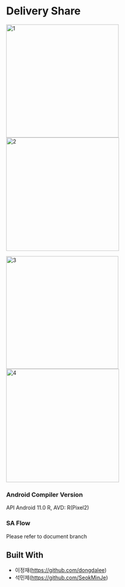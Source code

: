 # Delivery Share

<img width="302" alt="1" src="https://user-images.githubusercontent.com/21359512/122640197-17f1dd80-d139-11eb-8e6b-dc5f975c186f.png"> <img width="303" alt="2" src="https://user-images.githubusercontent.com/21359512/122640200-1de7be80-d139-11eb-9499-6fe88bf8a3ac.png">

<img width="301" alt="3" src="https://user-images.githubusercontent.com/21359512/122640247-78811a80-d139-11eb-9dd1-ad32e27df3b4.png"> <img width="303" alt="4" src="https://user-images.githubusercontent.com/21359512/122640249-7c14a180-d139-11eb-8fc7-cec2a7011bdc.png">


### Android Compiler Version

API Android 11.0 R, AVD: R(Pixel2)


### SA Flow
Please refer to document branch


## Built With

* 이정재(https://github.com/dongdalee)
* 석민제(https://github.com/SeokMinJe)
